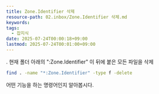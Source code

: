 ```yaml
---
title: Zone.Identifier 삭제
resource-path: 02.inbox/Zone.Identifier 삭제.md
keywords:
tags:
  - 잡지식
date: 2025-07-24T00:00:18+09:00
lastmod: 2025-07-24T00:01:00+09:00
---
```

. 현재 폴더 아래의 ":Zone.Identifier" 이 뒤에 붙은 모든 파일을 삭제

```bash
find . -name "*:Zone.Identifier" -type f -delete
```

어떤 기능을 하는 명령어인지 알아봅시다.